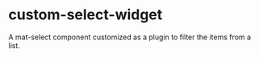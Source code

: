 # custom-select-widget

 A mat-select component customized as a plugin to filter the items from a list.
